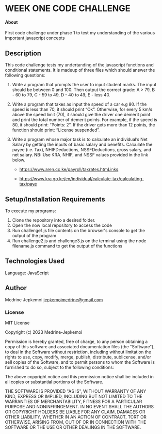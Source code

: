 # WEEK ONE CODE CHALLENGE
#### About
First code challenge under phase 1 to test my understanding of the various important javascript concepts

## Description
This code challenge tests my undertanding of the javascript functions and conditional statements. It is madeup of three files which should answer the following questions:

1. Write a program that prompts the user to input student marks. The input should be between 0 and 100. Then output the correct grade: A > 79, B - 60 to 79, C -  59 to 49, D - 40 to 49, E - less 40.

2. Write a program that takes as input the speed of a car e.g 80. If the speed is less than 70, it should print “Ok”. Otherwise, for every 5 km/s above the speed limit (70), it should give the driver one demerit point and print the total number of demerit points. For example, if the speed is 80, it should print: “Points: 2”. If the driver gets more than 12 points, the function should print: “License suspended”.

3. Write a program whose major task is to calculate an individual’s Net Salary by getting the inputs of basic salary and benefits. Calculate the payee (i.e. Tax), NHIFDeductions, NSSFDeductions, gross salary, and net salary.  NB: Use KRA, NHIF, and NSSF values provided in the link below.
    * https://www.aren.co.ke/payroll/taxrates.htmLinks   

    * https://www.kra.go.ke/en/individual/calculate-tax/calculating-tax/paye

## Setup/Installation Requirements
To execute my programs:

1. Clone the repository into a desired folder.
2. Open the now local repository to access the code
3. Run challenge1.js file contents on the browser's console to get the output of the program
4. Run challenge2.js and challenge3.js on the terminal using the node filename.js command to get the output of the functions

## Technologies Used
Language: JavaScript

## Author
Medrine Jepkemoi
jepkemoimedrine@gmail.com

### License
MIT License

Copyright (c) 2023 Medrine-Jepkemoi

Permission is hereby granted, free of charge, to any person obtaining a copy
of this software and associated documentation files (the "Software"), to deal
in the Software without restriction, including without limitation the rights
to use, copy, modify, merge, publish, distribute, sublicense, and/or sell
copies of the Software, and to permit persons to whom the Software is
furnished to do so, subject to the following conditions:

The above copyright notice and this permission notice shall be included in all
copies or substantial portions of the Software.

THE SOFTWARE IS PROVIDED "AS IS", WITHOUT WARRANTY OF ANY KIND, EXPRESS OR
IMPLIED, INCLUDING BUT NOT LIMITED TO THE WARRANTIES OF MERCHANTABILITY,
FITNESS FOR A PARTICULAR PURPOSE AND NONINFRINGEMENT. IN NO EVENT SHALL THE
AUTHORS OR COPYRIGHT HOLDERS BE LIABLE FOR ANY CLAIM, DAMAGES OR OTHER
LIABILITY, WHETHER IN AN ACTION OF CONTRACT, TORT OR OTHERWISE, ARISING FROM,
OUT OF OR IN CONNECTION WITH THE SOFTWARE OR THE USE OR OTHER DEALINGS IN THE
SOFTWARE.


